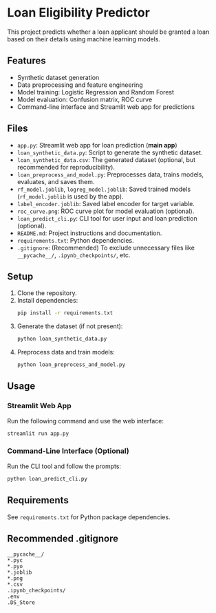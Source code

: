 # Loan Eligibility Predictor

This project predicts whether a loan applicant should be granted a loan based on their details using machine learning models.

## Features
- Synthetic dataset generation
- Data preprocessing and feature engineering
- Model training: Logistic Regression and Random Forest
- Model evaluation: Confusion matrix, ROC curve
- Command-line interface and Streamlit web app for predictions

## Files
- `app.py`: Streamlit web app for loan prediction (**main app**)
- `loan_synthetic_data.py`: Script to generate the synthetic dataset.
- `loan_synthetic_data.csv`: The generated dataset (optional, but recommended for reproducibility).
- `loan_preprocess_and_model.py`: Preprocesses data, trains models, evaluates, and saves them.
- `rf_model.joblib`, `logreg_model.joblib`: Saved trained models (`rf_model.joblib` is used by the app).
- `label_encoder.joblib`: Saved label encoder for target variable.
- `roc_curve.png`: ROC curve plot for model evaluation (optional).
- `loan_predict_cli.py`: CLI tool for user input and loan prediction (optional).
- `README.md`: Project instructions and documentation.
- `requirements.txt`: Python dependencies.
- `.gitignore`: (Recommended) To exclude unnecessary files like `__pycache__/`, `.ipynb_checkpoints/`, etc.

## Setup
1. Clone the repository.
2. Install dependencies:
   ```bash
   pip install -r requirements.txt
   ```
3. Generate the dataset (if not present):
   ```bash
   python loan_synthetic_data.py
   ```
4. Preprocess data and train models:
   ```bash
   python loan_preprocess_and_model.py
   ```

## Usage
### Streamlit Web App
Run the following command and use the web interface:
```bash
streamlit run app.py
```

### Command-Line Interface (Optional)
Run the CLI tool and follow the prompts:
```bash
python loan_predict_cli.py
```

## Requirements
See `requirements.txt` for Python package dependencies.

## Recommended .gitignore
```
__pycache__/
*.pyc
*.pyo
*.joblib
*.png
*.csv
.ipynb_checkpoints/
.env
.DS_Store
``` 